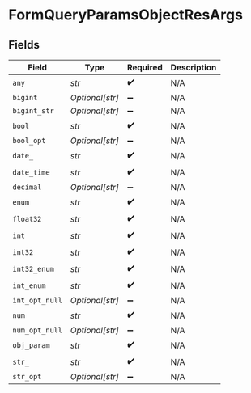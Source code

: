 # FormQueryParamsObjectResArgs


## Fields

| Field              | Type               | Required           | Description        |
| ------------------ | ------------------ | ------------------ | ------------------ |
| `any`              | *str*              | :heavy_check_mark: | N/A                |
| `bigint`           | *Optional[str]*    | :heavy_minus_sign: | N/A                |
| `bigint_str`       | *Optional[str]*    | :heavy_minus_sign: | N/A                |
| `bool`             | *str*              | :heavy_check_mark: | N/A                |
| `bool_opt`         | *Optional[str]*    | :heavy_minus_sign: | N/A                |
| `date_`            | *str*              | :heavy_check_mark: | N/A                |
| `date_time`        | *str*              | :heavy_check_mark: | N/A                |
| `decimal`          | *Optional[str]*    | :heavy_minus_sign: | N/A                |
| `enum`             | *str*              | :heavy_check_mark: | N/A                |
| `float32`          | *str*              | :heavy_check_mark: | N/A                |
| `int`              | *str*              | :heavy_check_mark: | N/A                |
| `int32`            | *str*              | :heavy_check_mark: | N/A                |
| `int32_enum`       | *str*              | :heavy_check_mark: | N/A                |
| `int_enum`         | *str*              | :heavy_check_mark: | N/A                |
| `int_opt_null`     | *Optional[str]*    | :heavy_minus_sign: | N/A                |
| `num`              | *str*              | :heavy_check_mark: | N/A                |
| `num_opt_null`     | *Optional[str]*    | :heavy_minus_sign: | N/A                |
| `obj_param`        | *str*              | :heavy_check_mark: | N/A                |
| `str_`             | *str*              | :heavy_check_mark: | N/A                |
| `str_opt`          | *Optional[str]*    | :heavy_minus_sign: | N/A                |